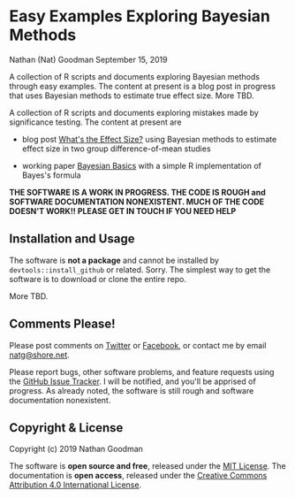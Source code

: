 Easy Examples Exploring Bayesian Methods
================
Nathan (Nat) Goodman
September 15, 2019

<!-- README.md is generated from README.Rmd. Please edit that file -->
A collection of R scripts and documents exploring Bayesian methods through easy examples. The content at present is a blog post in progress that uses Bayesian methods to estimate true effect size. More TBD.

A collection of R scripts and documents exploring mistakes made by significance testing. The content at present are

-   blog post [What's the Effect Size?](https://natgoodman.github.io/bayez/effit.stable.html) using Bayesian methods to estimate effect size in two group difference-of-mean studies

-   working paper [Bayesian Basics](https://natgoodman.github.io/bayez/baysx.stable.html) with a simple R implementation of Bayes's formula

**THE SOFTWARE IS A WORK IN PROGRESS. THE CODE IS ROUGH and SOFTWARE DOCUMENTATION NONEXISTENT. MUCH OF THE CODE DOESN'T WORK!! PLEASE GET IN TOUCH IF YOU NEED HELP**

Installation and Usage
----------------------

The software is **not a package** and cannot be installed by `devtools::install_github` or related. Sorry. The simplest way to get the software is to download or clone the entire repo.

More TBD.

Comments Please!
----------------

Please post comments on [Twitter](https://twitter.com/gnatgoodman) or [Facebook](https://www.facebook.com/nathan.goodman.3367), or contact me by email <natg@shore.net>.

Please report bugs, other software problems, and feature requests using the [GitHub Issue Tracker](https://github.com/natgoodman/bayez/issues). I will be notified, and you'll be apprised of progress. As already noted, the software is still rough and software documentation nonexistent.

Copyright & License
-------------------

Copyright (c) 2019 Nathan Goodman

The software is **open source and free**, released under the [MIT License](https://opensource.org/licenses/MIT). The documentation is **open access**, released under the [Creative Commons Attribution 4.0 International License](https://creativecommons.org/licenses/by/4.0).
